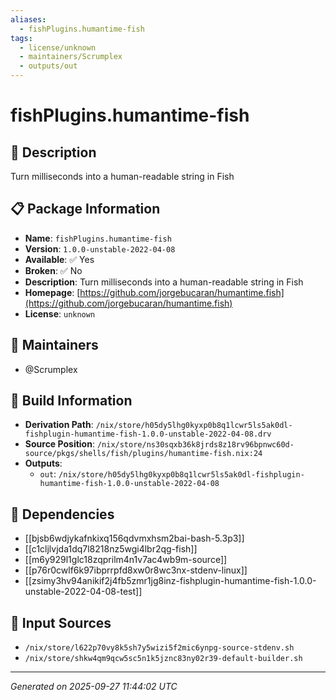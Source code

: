 ```yaml
---
aliases:
  - fishPlugins.humantime-fish
tags:
  - license/unknown
  - maintainers/Scrumplex
  - outputs/out
---
```


# fishPlugins.humantime-fish

## 📝 Description

Turn milliseconds into a human-readable string in Fish

## 📋 Package Information

- **Name**: `fishPlugins.humantime-fish`
- **Version**: `1.0.0-unstable-2022-04-08`
- **Available**: ✅ Yes
- **Broken**: ✅ No
- **Description**: Turn milliseconds into a human-readable string in Fish
- **Homepage**: [https://github.com/jorgebucaran/humantime.fish](https://github.com/jorgebucaran/humantime.fish)
- **License**: `unknown`
## 👥 Maintainers

- @Scrumplex


## 🔧 Build Information

- **Derivation Path**: `/nix/store/h05dy5lhg0kyxp0b8q1lcwr5ls5ak0dl-fishplugin-humantime-fish-1.0.0-unstable-2022-04-08.drv`
- **Source Position**: `/nix/store/ns30sqxb36k8jrds8z18rv96bpnwc60d-source/pkgs/shells/fish/plugins/humantime-fish.nix:24`
- **Outputs**:
  - `out`:  `/nix/store/h05dy5lhg0kyxp0b8q1lcwr5ls5ak0dl-fishplugin-humantime-fish-1.0.0-unstable-2022-04-08`

## 🔗 Dependencies

- [[bjsb6wdjykafnkixq156qdvmxhsm2bai-bash-5.3p3]]
- [[c1cljlvjda1dq7l8218nz5wgi4lbr2qg-fish]]
- [[m6y929l1glc18zqprilm4n1v7ac4wb9m-source]]
- [[p76r0cwlf6k97ibprrpfd8xw0r8wc3nx-stdenv-linux]]
- [[zsimy3hv94anikif2j4fb5zmr1jg8inz-fishplugin-humantime-fish-1.0.0-unstable-2022-04-08-test]]

## 📁 Input Sources

- `/nix/store/l622p70vy8k5sh7y5wizi5f2mic6ynpg-source-stdenv.sh`
- `/nix/store/shkw4qm9qcw5sc5n1k5jznc83ny02r39-default-builder.sh`

---
*Generated on 2025-09-27 11:44:02 UTC*
